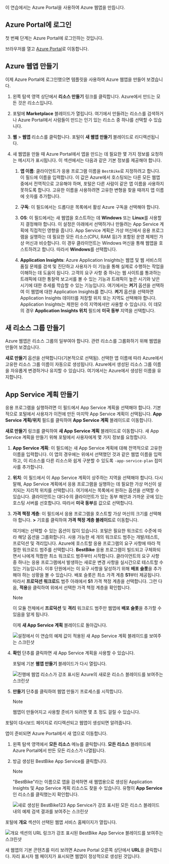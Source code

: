 이 연습에서는 Azure Portal을 사용하여 Azure 웹앱을 만듭니다.

## <a name="sign-in-to-the-azure-portal"></a>Azure Portal에 로그인

첫 번째 단계는 Azure Portal에 로그인하는 것입니다.

브라우저를 열고 [Azure Portal](https://portal.azure.com/?azure-portal=true)로 이동합니다.

## <a name="create-an-azure-web-app"></a>Azure 웹앱 만들기

이제 Azure Portal에 로그인했으면 템플릿을 사용하여 Azure 웹앱을 만들어 보겠습니다.

1. 왼쪽 탐색 영역 상단에서 **리소스 만들기** 링크를 클릭합니다. Azure에서 만드는 모든 것은 리소스입니다.

1. 포털에 **Marketplace** 블레이드가 열립니다. 여기에서 만들려는 리소스를 검색하거나 Azure Portal에서 사람들이 만드는 인기 있는 리소스 중 하나를 선택할 수 있습니다.

1. **웹** > **웹앱** 리소스를 클릭합니다. 포털이 **새 웹앱 만들기** 블레이드로 리디렉션됩니다.

1. 새 웹앱을 만들 때 Azure Portal에서 앱을 만드는 데 필요한 몇 가지 정보를 요청하는 메시지가 표시됩니다. 이 섹션에서는 다음과 같은 기본 정보를 제공해야 합니다.

    1. **앱 이름**: 클라이언트가 응용 프로그램 이름을 `BestBike`로 지정하려고 합니다. 이 필드에 이름을 입력합니다. 이 값은 Azure에서 호스팅되는 다른 모든 웹앱 중에서 전역적으로 고유해야 하며, 포털은 다른 사람이 같은 앱 이름을 사용하지 못하도록 합니다. 고유한 이름을 사용하려면 고유한 변형을 찾을 때까지 앱 이름에 숫자를 추가합니다.

    2. **구독**: 이 필드에서는 드롭다운 목록에서 활성 Azure 구독을 선택해야 합니다.

    3. **OS**: 이 필드에서는 새 웹앱을 호스트하는 데 **Windows** 또는 **Linux**를 사용할지 결정해야 합니다. 이 설정은 아래에서 선택하거나 만들려는 App Service 계획에 직접적인 영향을 줍니다. App Service 계획은 가상 머신에서 응용 프로그램을 실행하는 데 필요한 모든 리소스(CPU, RAM 등)가 포함된 운영 체제인 가상 머신과 비슷합니다. 이 경우 클라이언트는 Windows 머신을 통해 웹앱을 호스트하려고 합니다. 따라서 **Windows**를 선택합니다.

    4. **Application Insights**: Azure Application Insights는 웹앱 및 웹 서비스의 품질 문제를 검색 및 진단하고 사용자가 이 기능을 통해 실제로 수행하는 작업을 이해하는 데 도움이 됩니다. 고객의 요구 사항 중 하나는 웹 사이트를 통과하는 트래픽에 대한 통찰력 보고서를 볼 수 있는 기능과 트래픽이 높은 시기와 낮은 시기에 대한 추세를 학습할 수 있는 기능입니다. 여기에서는 **켜기** 옵션을 선택하여 이 웹앱에 대한 Application Insights를 켭니다. **켜기** 옵션을 선택하면 Application Insights 데이터를 저장할 위치 또는 지역도 선택해야 합니다. Application Insights는 제한된 수의 지역에서만 사용할 수 있습니다. 이 데모의 경우 **Application Insights 위치** 필드에 **미국 동부** 지역을 선택합니다.

## <a name="create-a-new-resource-group"></a>새 리소스 그룹 만들기

Azure 웹앱은 리소스 그룹의 일부여야 합니다. 관련 리소스를 그룹화하기 위해 웹앱을 만들어 보겠습니다.

**새로 만들기** 옵션을 선택합니다(기본적으로 선택됨). 선택한 앱 이름에 따라 Azure에서 고유한 리소스 그룹 이름이 자동으로 생성됩니다. Azure에서 생성된 리소스 그룹 이름을 자유롭게 변경하거나 유지할 수 있습니다. 여기에서는 Azure에서 생성된 이름을 유지합니다.

## <a name="create-an-app-service-plan"></a>App Service 계획 만들기

응용 프로그램을 실행하려면 이 필드에서 App Service 계획을 선택해야 합니다. 기본적으로 포털에서 사용자가 이전에 만든 마지막 App Service 계획이 선택됩니다. **App Service 계획/위치** 필드를 클릭하여 **App Service 계획** 블레이드로 이동합니다.

**새로 만들기** 링크를 클릭하여 **새 App Service 계획** 블레이드로 이동합니다. 새 App Service 계획을 만들기 위해 포털에서 사용자에게 몇 가지 정보를 요청합니다.

1. **App Service 계획**: 이 필드에는 새 App Service 계획에 대해 전역적으로 고유한 이름을 입력합니다. 이 앱의 경우에는 위에서 선택했던 것과 같은 웹앱 이름을 입력하고, 이 리소스를 다른 리소스와 쉽게 구분할 수 있도록 `-app-service-plan` 접미사를 추가합니다.

2. **위치**: 이 필드에서 이 App Service 계획이 상주하는 지역을 선택해야 합니다. 다시 말해, App Service 계획에서 응용 프로그램을 실행하는 데 필요한 가상 머신이 설치되는 지리적 위치를 선택합니다. 여기에서는 목록에서 원하는 옵션을 선택할 수 있습니다. 클라이언트는 대다수의 클라이언트가 있는 동부 해안과 가까운 곳에 있는 호스팅 서버를 선호합니다. 따라서 **미국 동부**를 값으로 선택합니다.

3. **가격 책정 계층**: 이 필드에서 응용 프로그램을 호스트할 가상 머신의 크기를 선택해야 합니다. **>** 기호를 클릭하여 **가격 책정 계층 블레이드**로 이동합니다.

    여기에는 선택할 수 있는 옵션이 많이 있습니다. 포털은 필요한 워크로드 수준에 따라 해당 옵션을 그룹화합니다. 사용 가능한 세 개의 워크로드 범주는 개발/테스트, 프로덕션 및 격리입니다. Azure에 호스트할 응용 프로그램의 요구 사항에 따라 적절한 워크로드 범주를 선택합니다. **BestBike** 응용 프로그램이 빌드되고 구체화되면서 나에게 적합한 최소 워크로드 범주부터 시작합니다. 클라이언트의 요구 사항 중 하나는 응용 프로그램에서 발생하는 새로운 변경 사항을 실시간으로 테스트할 수 있는 기능입니다. 이후 단원에서는 이 요구 사항을 달성하기 위해 **배포 슬롯**을 추가해야 하는 상황을 볼 수 있습니다. 배포 슬롯은 최소 가격 계층 **S1**부터 제공됩니다. 따라서 **프로덕션 워크로드** 범주 아래에서 **S1** 가격 책정 계층을 선택합니다. 그런 다음, **적용**을 클릭하여 위에서 선택한 가격 책정 계층을 확인합니다.

    > [!NOTE]
    > 이 모듈 전체에서 **프로덕션** 및 **격리** 워크로드 범주만 웹앱에 **배포 슬롯**을 추가할 수 있음을 알게 됩니다.

    이제 **새 App Service 계획** 블레이드로 돌아갑니다.

    ![설정에서 이 연습의 예제 값이 적용된 새 App Service 계획 블레이드를 보여주는 스크린샷](../media/3-new-app-service-plan.PNG)

4. **확인** 단추를 클릭하면 새 App Service 계획을 사용할 수 있습니다.

    포털에 기본 **웹앱 만들기** 블레이드가 다시 열립니다.

    ![진행에 웹앱 리소스가 강조 표시된 Azure의 새로운 리소스 블레이드를 보여주는 스크린샷](../media/3-new-web-app.png)

5. **만들기** 단추를 클릭하여 웹앱 만들기 프로세스를 시작합니다.

    > [!NOTE]
    > 웹앱이 만들어지고 사용할 준비가 되려면 몇 초 정도 걸릴 수 있습니다.

포털이 대시보드 페이지로 리디렉션되고 웹앱이 생성되면 알려줍니다.

앱이 준비되면 Azure Portal에서 새 앱으로 이동합니다.

1. 왼쪽 탐색 영역에서 **모든 리소스** 메뉴를 클릭합니다. **모든 리소스** 블레이드에 Azure Portal에서 만든 모든 리소스가 나열됩니다.

2. 방금 생성된 BestBike App Service를 클릭합니다.

    > [!NOTE]
    > "BestBike"라는 이름으로 앱을 검색하면 새 웹앱용으로 생성된 Application Insights 및 App Service 계획 리소스도 찾을 수 있습니다. 유형이 **App Service**인 리소스를 클릭했는지 확인합니다.

    ![새로 생성된 BestBike123 App Service가 강조 표시된 모든 리소스 블레이드 내의 예제 검색 결과를 보여주는 스크린샷](../media/3-web-app.PNG)

포털에 **개요** 섹션이 선택된 웹앱 서비스 홈페이지가 열립니다.

![개요 섹션의 URL 링크가 강조 표시된 BestBike App Service 블레이드를 보여주는 스크린샷](../media/3-web-app-home.PNG)

새 웹앱의 기본 콘텐츠를 미리 보려면 Azure Portal 오른쪽 상단에서 **URL**을 클릭합니다. 자리 표시자 웹 페이지가 표시되면 웹앱이 정상적으로 생성된 것입니다.
